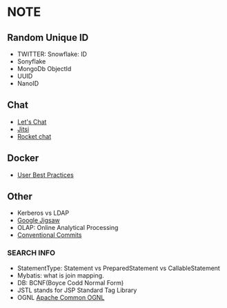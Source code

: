 # NOTE

## Random Unique ID

- TWITTER: Snowflake: ID
- Sonyflake
- MongoDb ObjectId
- UUID
- NanoID

## Chat

- [Let's Chat](https://sdelements.github.io/lets-chat/)
- [Jitsi](https://jitsi.org/)
- [Rocket chat](https://www.rocket.chat/)

## Docker

- [User Best Practices](https://docs.docker.com/go/dockerfile-user-best-practices/)

## Other

- Kerberos vs LDAP
- [Google Jigsaw](https://techagainstterrorism.org/home)
- OLAP: Online Analytical Processing
- [Conventional Commits](https://www.conventionalcommits.org/en/v1.0.0/)

### SEARCH INFO

- StatementType: Statement vs PreparedStatement vs CallableStatement
- Mybatis: what is join mapping.
- DB: BCNF(Boyce Codd Normal Form)
- JSTL stands for JSP Standard Tag Library
- OGNL [Apache Common OGNL](https://commons.apache.org/dormant/commons-ognl/)
